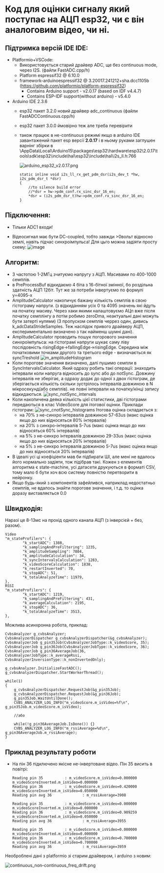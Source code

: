 # Код для оцінки сигналу який поступає на АЦП esp32, чи є він аналоговим відео, чи ні.

## Підтримка версій IDE IDE:
- Platformio+VSCode:
    - Використовується старий драйвер ADC, ще без continuous mode, через I2S. (файли FastADC.cpp/h)
    - Platform espressif32 @ 6.10.0
    - framework-arduinoespressif32 @ 3.20017.241212+sha.dcc1105b (https://github.com/platformio/platform-espressif32)
        - Contains Arduino support - v2.0.17 (based on IDF v4.4.7)
        - Contains ESP-IDF support(without arduino) - v5.4.0
- Arduino IDE 2.3.6
    - esp32 пакет 3.2.0 новий драйвер adc_continuous (файли FastADCContinuous.cpp/h)
	- esp32 пакет 3.0.0 ймовірно теж але треба перевірити
	- також працює в не-continuous режимі якщо в arduino IDE завантажений пакет esp версії **2.0.17** і в ньому руками заглушен варнінг збірки в \AppData\Local\Arduino15\packages\esp32\hardware\esp32\2.0.17\tools\sdk\esp32\include\hal\esp32\include\hal\i2s_ll.h:766
		
		![arduino_esp32_v2.0.17.png](arduino_esp32_v2.0.17.png)	
		
		```
		static inline void i2s_ll_rx_get_pdm_dsr(i2s_dev_t *hw, i2s_pdm_dsr_t *dsr)
		{
			//to silence build error
			//*dsr = hw->pdm_conf.rx_sinc_dsr_16_en;
			*dsr = (i2s_pdm_dsr_t)hw->pdm_conf.rx_sinc_dsr_16_en;
		}
		```

## Підключення: 

- Тільки ADC1 входи!

- Відеосигнал має бути DC-coupled, тобто завжди >0вольт відносно землі, навіть підчас синхроімпульса!
Для цьго можна задіяти просту схему:
![image](Схема_підключення.png)

## Алгоритм:

- З частотою 1-2МГц зчитуємо напругу з АЦП. Масивами по 400-1000 семплів.
- в PreProcessBuf відкидаємо 4 біта з 16-бітної змінної, бо роздільна здатність АЦП 12біт. Тут же за потреби інвертуємо по формулі y=4095-x
- AmplitudeCalculator накопичує бажану кількість семплів в свою гістограму напруги. (з відкиданням усіх 0 та 4095 значень які йдуть на початку масиву. Через хаки якими налаштовуємо АЦп вже після початку семплінгу а потім робимо zeroDma, неактуальні дані можуть бути затерті нулями) (З пропуском семплів черрез один, дивись k_adcDataStrideSamples. Теж наслідок привого драйверу АЦП, експериментально визначено з так найменш шумні дані).
- AmplitudeCalculator проводить пошук погорового значення синхроімпульса: на гістограмі напруги шукає саму ліву послідовність risingEdge->fallingEdge->risingEdge. Середина між початковими точками другого та третього edge - визначається як syncTreshold
    ![m_amplitudeHistogram](m_amplitudeHistogram.png)
- Коли порогове значення визначено, далі пушимо семпли в SyncIntervalsCalculator. Який одразу робить такі операції: знаходить інтервали коли напруга відносить до sync або до notSync. Довжину інтервалів не зберігає, а одразу додає до одної з двох гістограм, де зберігається кількість скільки зустрілось інтервалів довжиною в N мікросекунд(або семплів). не повні інтервали на початку/кінці запису відкидаються.
![sync_notSync_intervals](sync_notSync_intervals.png)
- Коли накопичена деяка кількість цієї статистики, дві гістограми передаються в клас VideoScore для ітогової оцінки. 
Приклади гістограм: 
![sync_cnotSync_histograms](sync_cnotSync_histograms.png)
Ітогова оцінка складається з:
    - на 70% з не-синхро інтервалів довжиною 57-63us (макс оцінка якщо до них відносяться 80% інтервалів)
    - на 20% з синхро-інтервалів 5-7us (макс оцінка якщо до них відносяться 60% інтервалів)
    - на 5% з не-синхро інтервалів довжиною 29-33us (макс оцінка якщо до них відносяться 20% інтервалів)
    - на 5% з не-синхро інтервалів довжиною 5-7us (макс оцінка якщо до них відносяться 20% інтервалів)
- В ідеалі усі ці коефіціенти мав би підбирати ШІ, але мені не вдалось його нормально задіяти, тож підібрав такі. Кожен з елементів алгоритма є state-machine, усі датасети друкуються в форматі CSV, тому мало б бути хоч всю систему повністю перетворити в нейронку.
- Якщо будь-який з компонентів зафейлився, наприклад недостатньо семплів, не вдалось знайти порогове значення, і т.д. то оцінка доразу виставляється 0.0

## Швидкодія:

Наразі це 8-13мс на прохід одного канала АЦП (з інверсієй + без, разом).
```
Video
"m_stateProfilers": {
        "k_startADC": 1388,
        "k_samplingAndPreFiltering": 1235,
        "k_amplitudeSampling": 7804,
        "k_amplitudeCalculation": 34,
        "k_syncIntervalsCalculation": 1283,
        "k_videoScoreCalculation": 1838,
        "k_restartInverted": 70,
        "k_stopADC": 51,
        "k_totalAnalyzeTime": 11979,
},
RSSI
"m_stateProfilers": {
        "k_startADC": 1219,
        "k_samplingAndPreFiltering": 431,
        "k_averageCalculation": 2195,
        "k_stopADC": 36,
        "k_totalAnalyzeTime": 3513,
},
```

Можлива асинхронна робота, приклад:
```
CvbsAnalyzer g_cvbsAnalyzer;
CvbsAnalyzerDispatcher g_cvbsAnalyzerDispatcher(&g_cvbsAnalyzer);
CvbsAnalyzerJob g_pin35Job(CvbsAnalyzerJobType::k_videoScore, 35);
CvbsAnalyzerJob g_pin36Job(CvbsAnalyzerJobType::k_videoScore, 36);
CvbsAnalyzerJob g_pin36AverageJob(36, CvbsAnalyzerJobType::k_averageRssi, CvbsAnalyzerInversionType::k_nonInvertedOnly);

g_cvbsAnalyzer.InitializeFastADC();
g_cvbsAnalyzerDispatcher.StartWorkerThread();

while(1)
{
	g_cvbsAnalyzerDispatcher.RequestJob(&g_pin35Job);
	g_cvbsAnalyzerDispatcher.RequestJob(&g_pin36Job);
	g_pin35Job.WaitUntilDone();
	CVBS_ANALYZER_LOG_INFO("m_videoScore.m_isVideo=%f\n", g_pin35Job.m_videoScore.m_isVideo);

	//або

	while(!g_pin36AverageJob.IsDone()) {}
	CVBS_ANALYZER_LOG_INFO("m_rssiAverage=%d\n", g_pin36AverageJob.m_rssiAverage);
}
```



## Приклад результату роботи

- На пін 36 підключено якісне не-інвертоване відео. Пін 35 висить в повітрі:
    ```
    Reading pin 35          : m_videoScore.m_isVideo=0.000000 m_videoScoreInverted.m_isVideo=0.000000
	Reading pin 36          : m_videoScore.m_isVideo=0.420000 m_videoScoreInverted.m_isVideo=0.050000
	Reading pin avg 36              : m_rssiAverage=3908

	Reading pin 35          : m_videoScore.m_isVideo=0.000000 m_videoScoreInverted.m_isVideo=0.000000
	Reading pin 36          : m_videoScore.m_isVideo=0.909259 m_videoScoreInverted.m_isVideo=0.050000
	Reading pin avg 36              : m_rssiAverage=3955

	Reading pin 35          : m_videoScore.m_isVideo=0.000000 m_videoScoreInverted.m_isVideo=0.000000
	Reading pin 36          : m_videoScore.m_isVideo=0.700000 m_videoScoreInverted.m_isVideo=0.700000
	Reading pin avg 36              : m_rssiAverage=3959
	```


Необроблені дані з platformio зі старим драйвером, і arduino з новим:


![continuous_non-continuous_freq_drift.png](continuous_non-continuous_freq_drift.png)